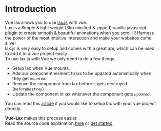 # Introduction
Vue lax allows you to use [lax.js](https://github.com/alexfoxy/lax.js) with vue.  
Lax is a Simple & light weight (3kb minified & zipped) vanilla javascript plugin to create smooth & beautiful animations when you scrolllll! Harness the power of the most intuitive interaction and make your websites come alive!  
lax.js is very easy to setup and comes with a great api, which can be used to add it to a vue project easily.  
To use lax.js with Vue we only need to do a few things.
* Setup lax when Vue mounts.
* Add our component element to lax to be updated automatically when they get *`mounted`*.
* Remove the component from lax before it gets destroyed (*`beforeDestroy`*)
* Update the component in lax whenever the component gets *`updated`*.

You can read this [article](https://dev.to/killdozerx2/using-lax-js-with-a-vue-project-3699) if you would like to setup lax with your vue project directly.  

**Vue-Lax** makes this process easier.  
Read the source code explanation [here](/source-code/) or [get started](/guide/using-vue-lax)
